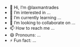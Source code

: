 - 👋 Hi, I’m @laxmantrades
- 👀 I’m interested in ...
- 🌱 I’m currently learning ...
- 💞️ I’m looking to collaborate on ...
- 📫 How to reach me ...
- 😄 Pronouns: ...
- ⚡ Fun fact: ...

<!---
laxmantrades/laxmantrades is a ✨ special ✨ repository because its `README.md` (this file) appears on your GitHub profile.
You can click the Preview link to take a look at your changes.
--->

